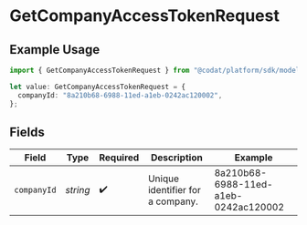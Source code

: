 # GetCompanyAccessTokenRequest

## Example Usage

```typescript
import { GetCompanyAccessTokenRequest } from "@codat/platform/sdk/models/operations";

let value: GetCompanyAccessTokenRequest = {
  companyId: "8a210b68-6988-11ed-a1eb-0242ac120002",
};
```

## Fields

| Field                                | Type                                 | Required                             | Description                          | Example                              |
| ------------------------------------ | ------------------------------------ | ------------------------------------ | ------------------------------------ | ------------------------------------ |
| `companyId`                          | *string*                             | :heavy_check_mark:                   | Unique identifier for a company.     | 8a210b68-6988-11ed-a1eb-0242ac120002 |